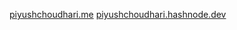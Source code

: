 [piyushchoudhari.me](https://www.piyushchoudhari.me)
[piyushchoudhari.hashnode.dev](https://piyushchoudhari.hashnode.dev)
